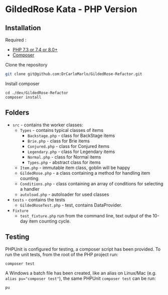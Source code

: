 # GildedRose Kata - PHP Version

## Installation

Required :

- [PHP 7.3 or 7.4 or 8.0+](https://www.php.net/downloads.php)
- [Composer](https://getcomposer.org)

Clone the repository

```sh
git clone git@github.com:DrCarloMarlo/GildedRose-Refactor.git
```

Install composer

```shell script
cd ./dev/GildedRose-Refactor
composer install
```

## Folders

- `src` - contains the worker classes:
    - `Types` - contains typical classes of items
        - `Backstage.php` - class for BackStage items
        - `Brie.php` - class for Brie items
        - `Conjured.php` - class for Conjured items
        - `Legendary.php` - class for Legendary items
        - `Normal.php` - class for Normal items
        - `Types.php` - abstract class for items
    - `Item.php` - immutable item class, goblin will be happy
    - `GildedRose.php` - a class containing a method for handling item counting
    - `Conditions.php` - class containing an array of conditions for selecting a handler
    - `autoload.php` - autoloader for used classes
- `tests` - contains the tests
    - `GildedRoseTest.php` - test, contains DataProvider.
- `Fixture`
    - `test_fixture.php` run from the command line, text output of the 10-day item counting cycle.

## Testing

PHPUnit is configured for testing, a composer script has been provided. To run the unit tests, from the root of the PHP
project run:

```shell script
composer test
```

A Windows a batch file has been created, like an alias on Linux/Mac (e.g. `alias pu="composer test"`), the same
PHPUnit `composer test` can be run:

```shell script
pu
```
